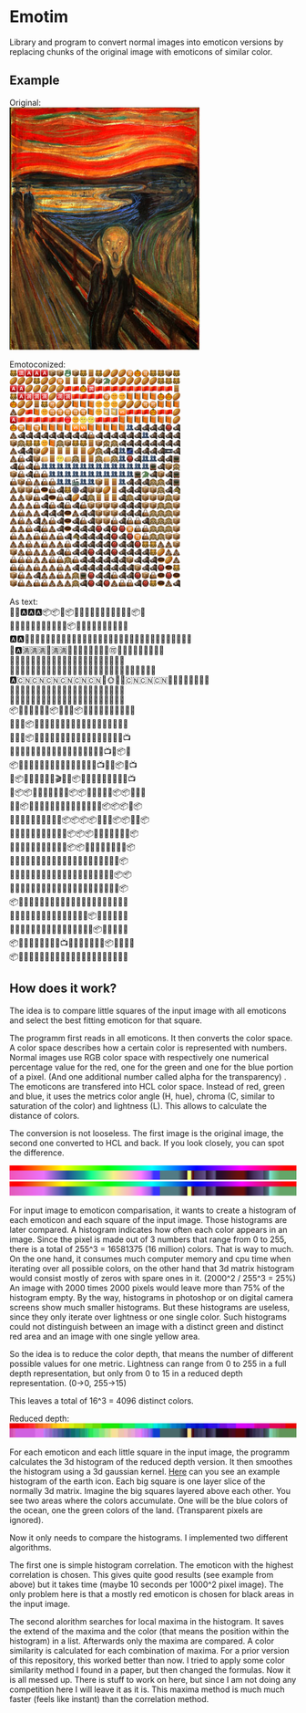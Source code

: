 
Emotim
======

Library and program to convert normal images into emoticon versions by replacing chunks of the original image with emoticons of similar color.

Example
-------

Original: <br>
![Munch - Der Schrei](assets/input/schrei.jpg)

Emotoconized: <br>
<img src="out/schrei.png" width="300" alt="Munch - Der Schrei">

As text: <br>
🐻🈵🅰🅰🅰📦📦🐉📦🐻🚪🐻🏉🏉🏉🉑🎃🉑🐻🐻📦🐻 <br>
🏉🏉🏉🐻🏉🏉🉑🚪🚪🚪🏉📦🐊🏉🏉🏉🏉🏉🏉🐻🐻🐻 <br>
🅰🅰🏉🏉🏉🏉🏉🇨🇳🇨🇳🎃🈵🇨🇳🇨🇳🇨🇳🇨🇳🇨🇳🇨🇳🇨🇳🇨🇳🇨🇳🇨🇳🚪 <br>
🐻🅰🈵🈵🈵🏉🈵🈵🇨🇳🇨🇳🇨🇳🇨🇳🉑🌞🌞📙📙📙📙🎃🎃🏉 <br>
🎃🏉🏉🚪🐻🉑🏉🏉📙📙📙🌞🌞🌞🏉🏉🏉🉑🉑📙📙📙<br>
💩🏉🇨🇳📙🌞🉑🉑🉑🉑🉑📙🌞📔📔🆚🇨🇳🇨🇳🇨🇳🎃🇨🇳🇨🇳🏉<br>
🅰🇨🇳🇨🇳🇨🇳🇨🇳🇨🇳🇨🇳🔴🌞🌝🌝🇨🇳🇨🇳🇨🇳📙📙📙📙📙📙📙🏉<br>
🎃🉑📙🉑📙📙📙📙🆚🆚📙📙📙📙📙👥🐗🐗🐗🐗👹🐗<br>
💩🐗🐗🐗🐗🐗🐗🐗🐗🐗👜🐗🐗🐗🐗🐗🐗👥🐗🐗🐗🐗<br>
📦🙉🐻🐻🌞📙🙉📦🐻🐻🚪📦🙈🙉🐗🐗🐗🐗🐗🐗🐗🐗<br>
💩🐗🐗📦🏉🚪🚪🚪🚪🚪🏉🙉🐗🐗👥🌌🐗🐗🐗🐗📼🐗<br>
💩👜🐗📦👝🚪🌝👝🙉🚪🚪🙉👝🙉👥👹🐗👥👥🐗🐗📺<br>
🐗👜🐗👜👥👥👥👥👥👥👥👥👥👥👥👥👥👥📺🐗📦🙈<br>
📦👜🐗👜👜👥👥👥👥👥👥👥👥👥👥👥📺🐊🐗📦🐗📺<br>
👜📦👜💩👜👜👥👥🎬👥👥📦🚪🚪👥🐗🐗🐗🙉🙉🐗📺<br>
💩📦📦👜🍩👜🐗🐻🌚🐗📦📦🏉🚪🐗🐗🐗📦📦🙉🐗🐴<br>
💩💩📦👜🐗🍩👜🐗🏉🐗🙉🚪🚪🚪🐗🙉🐗📦📦📦🙉📦<br>
💩💩💩👜🐗👜🐗👜🐗👜📦📦📦📦🐗🐗🐗📦📦🙉🙉📦<br>
💩👜💩💩🐗🐗🐗🍩💩🐗🐗📦📦📦🐗🐗🐗👜🙉🙉🙉📦<br>
💩👜💩🐗💩👜🐗🍩🐗👜🐗📦📦👜🐗👜👜🐗🙉🙉🙉📦<br>
💩💩👜🐗👜💩🐗🍩🐗🐗🐗👹🐗👹👹🉑👜👜🙉🙉🙉📦<br>
👜💩💩👜👜💩👜🐗🐴🐗🐗🐗🐗👹🐗👹🉑👜🙉🙉📦📦<br>
💩💩👜💩👜💩💩👜🐗🐗🐗🐗🐗👹🐗🐗👹🐻🐻💩💩📦<br>
📦💩👜💩💩💩🐗👜🐗🐗👹🐗🐗👹🐗🐗🐗🐗🐻🏉💩💩<br>
👜👜👜💩💩👜👜🙉👜🐗🐗🐗🐗🐗🐗📦🐗🐗🐗🍩🏉💩<br>
👜👜💩👜💩💩👜💩🐗🐗🐗🐗🐗🐗🐗🐗📦🐗🐗👹🍩🐻<br>
📦👜💩🐗💩💩👜💩🙉📺👹🐗🐗👜🐗🐗👹📦👜🍩👹🍩<br>
📦👜💩👜👜💩💩💩🙉🐗👹🐗👹💩👜👜🐗👹🐻🍩💩🐗<br>


How does it work?
-----------------

The idea is to compare little squares of the input image with all emoticons and select the best fitting
emoticon for that square.

The programm first reads in all emoticons. It then converts the color space. A color space describes how a certain color is represented with numbers. Normal images use RGB color space with respectively one numerical percentage value for the red, one for the green and one for the blue portion of a pixel. (And one additional number called alpha for the transparency) . The emoticons are transfered into HCL color space. Instead of red, green and blue, it uses the metrics color angle (H, hue), chroma (C, similar to saturation of the color) and lightness (L). This allows to calculate the distance of colors.


The conversion is not looseless. The first image is the original image, the second one converted to HCL and back. If you look closely, you can spot the difference.

![RGB test image](assets/test/hsvtest.png)
![RGB test image](out/hsltest_convert_and_back.png)

For input image to emoticon comparisation, it wants to create a histogram of each emoticon and each square of the input image. Those histograms are later compared. A histogram indicates how often each color appears in an image. Since the pixel is made out of 3 numbers that range from 0 to 255, there is a total of 255^3 = 16581375 (16 million) colors. That is way to much. On the one hand, it consumes much computer memory and cpu time when iterating over all possible colors, on the other hand that 3d matrix histogram would consist mostly of zeros with spare ones in it. (2000^2 / 255^3 = 25%) An image with 2000 times 2000 pixels would leave more than 75% of the histogram empty. By the way, histograms in photoshop or on digital camera screens show much smaller histograms. But these histograms are useless, since they only iterate over lightness or one single color. Such histograms could not distinguish between an image with a distinct green and distinct red area and an image with one single yellow area.

So the idea is to reduce the color depth, that means the number of different possible values for one metric. Lightness can range from 0 to 255 in a full depth representation, but only from 0 to 15 in a reduced depth representation. (0->0, 255->15)

This leaves a total of 16^3 = 4096 distinct colors.

Reduced depth:
![RGB test image](out/hsltest_convert_and_back_reduced.png)

For each emoticon and each little square in the input image, the programm calculates the 3d histogram of the reduced depth version. It then smoothes the histogram using a 3d gaussian kernel. [Here](out/hist_1f30f.txt) can you see an example histogram of the earth icon. Each big square is one layer slice of the normally 3d matrix. Imagine the big squares layered above each other. You see two areas where the colors accumulate. One will be the blue colors of the ocean, one the green colors of the land. (Transparent pixels are ignored).

Now it only needs to compare the histograms. I implemented two different algorithms.

The first one is simple histogram correlation. The emoticon with the highest correlation is chosen. This gives quite good results (see example from above) but it takes time (maybe 10 seconds per 1000^2 pixel image). The only problem here is that a mostly red emoticon is chosen for black areas in the input image.

The second alorithm searches for local maxima in the histogram. It saves the extend of the maxima and the color (that means the position within the histogram) in a list. Afterwards only the maxima are compared. A color similarity is calculated for each combination of maxima. For a prior version of this repository, this worked better than now. I tried to apply some color similarity method I found in a paper, but then changed the formulas. Now it is all messed up. There is stuff to work on here, but since I am not doing any competition here I will leave it as it is. This maxima method is much much faster (feels like instant) than the correlation method.


